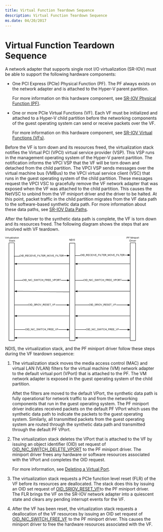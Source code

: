 ```yaml
---
title: Virtual Function Teardown Sequence
description: Virtual Function Teardown Sequence
ms.date: 04/20/2017
---
```


# Virtual Function Teardown Sequence


A network adapter that supports single root I/O virtualization (SR-IOV) must be able to support the following hardware components:

-   One PCI Express (PCIe) Physical Function (PF). The PF always exists on the network adapter and is attached to the Hyper-V parent partition.

    For more information on this hardware component, see [SR-IOV Physical Function (PF)](sr-iov-physical-function--pf-.md).

-   One or more PCIe Virtual Functions (VF). Each VF must be initialized and attached to a Hyper-V child partition before the networking components of the guest operating system can send or receive packets over the VF.

    For more information on this hardware component, see [SR-IOV Virtual Functions (VFs)](sr-iov-virtual-functions--vfs-.md).

Before the VF is torn down and its resources freed, the virtualization stack notifies the Virtual PCI (VPCI) virtual service provider (VSP). This VSP runs in the management operating system of the Hyper-V parent partition. The notification informs the VPCI VSP that the VF will be torn down and detached from the child partition. The VPCI VSP sends messages over the virtual machine bus (VMBus) to the VPCI virtual service client (VSC) that runs in the guest operating system of the child partition. These messages request the VPCI VSC to gracefully remove the VF network adapter that was exposed when the VF was attached to the child partition. This causes the NetVSC to unbind from the VF miniport driver and the driver to be halted. At this point, packet traffic in the child partition migrates from the VF data path to the software-based synthetic data path. For more information about these data paths, see [SR-IOV Data Paths](sr-iov-data-paths.md).

After the failover to the synthetic data path is complete, the VF is torn down and its resources freed. The following diagram shows the steps that are involved with VF teardown.

![example vf teardown sequence showing calls from the virtualization stack to ndis and then to the pf miniport driver.](images/sriov-vf-teardown.png)

NDIS, the virtualization stack, and the PF miniport driver follow these steps during the VF teardown sequence:

1.  The virtualization stack moves the media access control (MAC) and virtual LAN (VLAN) filters for the virtual machine (VM) network adapter to the default virtual port (VPort) that is attached to the PF. The VM network adapter is exposed in the guest operating system of the child partition.

    Aftet the filters are moved to the default VPort, the synthetic data path is fully operational for network traffic to and from the networking components that run in the guest operating system. The PF miniport driver indicates received packets on the default PF VPort which uses the synthetic data path to indicate the packets to the guest operating system. Similarly, all transmitted packets from the guest operating system are routed through the synthetic data path and transmitted through the default PF VPort.

2.  The virtualization stack deletes the VPort that is attached to the VF by issuing an object identifier (OID) set request of [OID\_NIC\_SWITCH\_DELETE\_VPORT](./oid-nic-switch-delete-vport.md) to the PF miniport driver. The miniport driver frees any hardware or software resources associated with the VPort and completes the OID request.

    For more information, see [Deleting a Virtual Port](deleting-a-virtual-port.md).

3.  The virtualization stack requests a PCIe function level reset (FLR) of the VF before its resources are deallocated. The stack does this by issuing an OID set request of [OID\_SRIOV\_RESET\_VF](./oid-sriov-reset-vf.md)to the PF miniport driver. The FLR brings the VF on the SR-IOV network adapter into a quiescent state and clears any pending interrupt events for the VF.

4.  After the VF has been reset, the virtualization stack requests a deallocation of the VF resources by issuing an OID set request of [OID\_NIC\_SWITCH\_FREE\_VF](./oid-nic-switch-free-vf.md) to the PF miniport driver. This causes the miniport driver to free the hardware resources associated with the VF.

 

